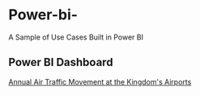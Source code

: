 # Power-bi-
A Sample of Use Cases Built in Power BI
## Power BI Dashboard

[Annual Air Traffic Movement at the Kingdom's Airports](https://app.powerbi.com/view?r=eyJrIjoiYTIyZjRiODktMWM4YS00ZjYwLThkMGYtNTFlMjIwYjc3YTk2IiwidCI6IjA5MjA5MzYwLWVkYTUtNDBlMy05YjJhLWZhZGE3MTQyN2Q4MiIsImMiOjl9)
